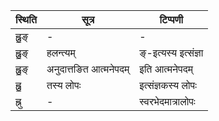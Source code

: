| स्थिति | सूत्र | टिप्पणी |
| ----- | ------- | ------ |
| ह्नु॒ङ् | - | - |
| ह्नु॒ङ् | हलन्त्यम् | ङ्-इत्यस्य इत्संज्ञा |
| ह्नु॒ङ् | अनुदात्तङित आत्मनेपदम् | इति आत्मनेपदम् |
| ह्नु॒ | तस्य लोपः | इत्संज्ञकस्य लोपः |
| ह्नु | - | स्वरभेदमात्रालोपः |
